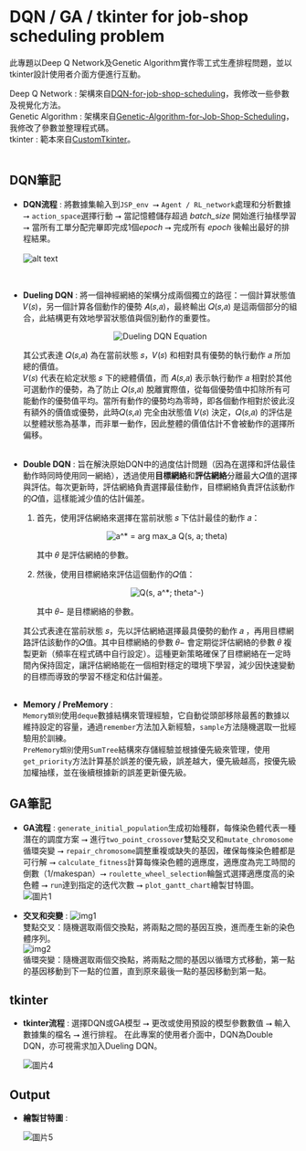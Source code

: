 # DQN / GA / tkinter for job-shop scheduling problem

此專題以Deep Q Network及Genetic Algorithm實作零工式生產排程問題，並以tkinter設計使用者介面方便進行互動。

Deep Q Network : 架構來自[DQN-for-job-shop-scheduling](https://github.com/jack781114/DQN-for-job-shop-scheduling)，我修改一些參數及視覺化方法。<br>
Genetic Algorithm : 架構來自[Genetic-Algorithm-for-Job-Shop-Scheduling](https://github.com/wurmen/Genetic-Algorithm-for-Job-Shop-Scheduling-and-NSGA-II/blob/master/implementation%20with%20python/GA-jobshop/GA_For_Jobshop.md)，我修改了參數並整理程式碼。<br>
tkinter : 範本來自[CustomTkinter](https://github.com/TomSchimansky/CustomTkinter)。<br>
<br>

## DQN筆記

- **DQN流程** : 將數據集輸入到`JSP_env `⭢ `Agent / RL_network`處理和分析數據 ⭢ `action_space`選擇行動 ⭢ 當記憶體儲存超過 *batch_size* 開始進行抽樣學習 ⭢ 當所有工單分配完畢即完成1個*epoch* ⭢ 完成所有 *epoch* 後輸出最好的排程結果。<br>
<br>![alt text](圖片1.png)<br>
<br>

- **Dueling DQN** : 將一個神經網絡的架構分成兩個獨立的路徑：一個計算狀態值 𝑉(𝑠)，另一個計算各個動作的優勢 𝐴(𝑠,𝑎)，最終輸出 𝑄(𝑠,𝑎) 是這兩個部分的組合，此結構更有效地學習狀態值與個別動作的重要性。<p align="center">
  <img src="https://latex.codecogs.com/gif.latex?Q(s,%20a)%20=%20V(s)%20+%20\left(%20A(s,%20a)%20-%20\frac{1}{|A|}%20\sum_{a'}%20A(s,%20a')%20\right)" alt="Dueling DQN Equation"></p>
	其公式表達 𝑄(𝑠,𝑎) 為在當前狀態 𝑠，𝑉(𝑠) 和相對具有優勢的執行動作 𝑎 所加總的價值。<br>
	𝑉(𝑠) 代表在給定狀態 𝑠 下的總體價值，而 𝐴(𝑠,𝑎) 表示執行動作 𝑎 相對於其他可選動作的優勢，為了防止 𝑄(𝑠,𝑎) 脫離實際值，從每個優勢值中扣除所有可能動作的優勢值平均。當所有動作的優勢均為零時，即各個動作相對於彼此沒有額外的價值或優勢，此時𝑄(𝑠,𝑎) 完全由狀態值 𝑉(𝑠) 決定，𝑄(𝑠,𝑎) 的評估是以整體狀態為基準，而非單一動作，因此整體的價值估計不會被動作的選擇所偏移。<br><br>

- **Double DQN** : 旨在解決原始DQN中的過度估計問題（因為在選擇和評估最佳動作時同時使用同一網絡），透過使用**目標網絡**和**評估網絡**分離最大𝑄值的選擇與評估。每次更新時，評估網絡負責選擇最佳動作，目標網絡負責評估該動作的𝑄值，這樣能減少值的估計偏差。
	1. 首先，使用評估網絡來選擇在當前狀態 𝑠 下估計最佳的動作 𝑎：<p align="center">
  <img src="https://latex.codecogs.com/gif.latex?a^*%20=%20\arg\max_a%20Q(s,%20a;%20\theta)" alt="a^* = arg max_a Q(s, a; theta)"></p>
	其中 𝜃 是評估網絡的參數。<br>

	2. 然後，使用目標網絡來評估這個動作的𝑄值：<p align="center">
  <img src="https://latex.codecogs.com/gif.latex?Q(s,%20a^*;%20\theta^-)" alt="Q(s, a^*; theta^-)"></p>
	其中 𝜃− 是目標網絡的參數。<br>

	其公式表達在當前狀態 𝑠，先以評估網絡選擇最具優勢的動作 𝑎 ，再用目標網路評估該動作的𝑄值。其中目標網絡的參數 𝜃− 會定期從評估網絡的參數 𝜃 複製更新（頻率在程式碼中自行設定）。這種更新策略確保了目標網絡在一定時間內保持固定，讓評估網絡能在一個相對穩定的環境下學習，減少因快速變動的目標而導致的學習不穩定和估計偏差。<br><br>

- **Memory / PreMemory** : <br>
`Memory類別`使用`deque`數據結構來管理經驗，它自動從頭部移除最舊的數據以維持設定的容量，通過`remember`方法加入新經驗，`sample`方法隨機選取一批經驗用於訓練。<br>
`PreMemory類別`使用`SumTree`結構來存儲經驗並根據優先級來管理，使用`get_priority`方法計算基於誤差的優先級，誤差越大，優先級越高，按優先級加權抽樣，並在後續根據新的誤差更新優先級。<br>


## GA筆記

- **GA流程** : 
`generate_initial_population`生成初始種群，每條染色體代表一種潛在的調度方案 ⭢ 進行`two_point_crossover`雙點交叉和`mutate_chromosome`循環突變 ⭢
`repair_chromosome`調整重複或缺失的基因，確保每條染色體都是可行解 ⭢ `calculate_fitness`計算每條染色體的適應度，適應度為完工時間的倒數（1/makespan）⭢
`roulette_wheel_selection`輪盤式選擇適應度高的染色體 ⭢ `run`達到指定的迭代次數 ⭢ `plot_gantt_chart`繪製甘特圖。<br>
![圖片1](https://github.com/woodwood0/DQN-GA-tkinter-for-job-shop-scheduling-problem/assets/171545924/56e01f77-feac-47d3-a2f4-818c65853690)<br>


- **交叉和突變** : 
	![img1](https://github.com/woodwood0/DQN-GA-tkinter-for-job-shop-scheduling-problem/assets/171545924/0eb80004-c3dd-4af4-b52f-43fdee979d11)<br>
	雙點交叉：隨機選取兩個交換點，將兩點之間的基因互換，進而產生新的染色體序列。<br>
	![img2](https://github.com/woodwood0/DQN-GA-tkinter-for-job-shop-scheduling-problem/assets/171545924/217d3d32-3e33-4a4d-8087-eb8209263310)<br>
	循環突變：隨機選取兩個交換點，將兩點之間的基因以循環方式移動，第一點的基因移動到下一點的位置，直到原來最後一點的基因移動到第一點。<br>


## tkinter

- **tkinter流程** : 選擇DQN或GA模型 ⭢ 更改或使用預設的模型參數數值 ⭢ 輸入數據集的檔名 ⭢ 進行排程。
在此專案的使用者介面中，DQN為Double DQN，亦可視需求加入Dueling DQN。<br>

	![圖片4](https://github.com/woodwood0/DQN-GA-tkinter-for-job-shop-scheduling-problem/assets/171545924/e28a0ce6-87b3-4d89-81e8-915fe7b0fdd0)<br>

## Output
- **繪製甘特圖** :

	![圖片5](https://github.com/woodwood0/DQN-GA-tkinter-for-job-shop-scheduling-problem/assets/171545924/7bad38b3-402f-4a55-85a8-1e837960e1a4)<br>

